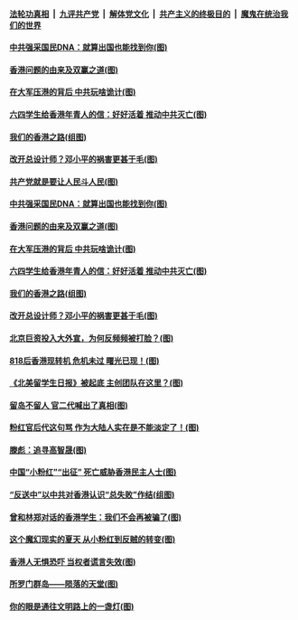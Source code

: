 ####  [法轮功真相](../../../../basic/blob/master/README.md?t=08250513) &nbsp;|&nbsp; [九评共产党](../../../../9ping.md/blob/master/README.md?t=08250513) &nbsp;|&nbsp; [解体党文化](../../../../jtdwh.md/blob/master/README.md?t=08250513)  &nbsp;|&nbsp; [共产主义的终极目的](../../../../gczydzjmd.md/blob/master/README.md?t=08250513) &nbsp;|&nbsp; [魔鬼在统治我们的世界](../../../../mgztzwmdsj.md/blob/master/README.md?t=08250513) 

#### [中共强采国民DNA：就算出国也能找到你(图)](../pages/p4/904840.md?t=08250513) 

#### [香港问题的由来及双赢之道(图)](../pages/p4/904858.md?t=08250513) 

#### [在大军压港的背后 中共玩啥诡计(图)](../pages/p4/904879.md?t=08250513) 

#### [六四学生给香港年青人的信：好好活着 推动中共灭亡(图)](../pages/p4/904843.md?t=08250513) 

#### [我们的香港之路(组图)](../pages/p4/904864.md?t=08250513) 

#### [改开总设计师？邓小平的祸害更甚于毛(图)](../pages/p4/904785.md?t=08250513) 

#### [共产党就是要让人民斗人民(图)](../pages/p4/904901.md?t=08250513) 

#### [中共强采国民DNA：就算出国也能找到你(图)](../pages/p4/904840.md?t=08250513) 

#### [香港问题的由来及双赢之道(图)](../pages/p4/904858.md?t=08250513) 

#### [在大军压港的背后 中共玩啥诡计(图)](../pages/p4/904879.md?t=08250513) 

#### [六四学生给香港年青人的信：好好活着 推动中共灭亡(图)](../pages/p4/904843.md?t=08250513) 

#### [我们的香港之路(组图)](../pages/p4/904864.md?t=08250513) 

#### [改开总设计师？邓小平的祸害更甚于毛(图)](../pages/p4/904785.md?t=08250513) 

#### [北京巨资投入大外宣，为何反频频被打脸？(图)](../pages/p4/904789.md?t=08250513) 

#### [818后香港现转机 危机未过 曙光已现！(图)](../pages/p4/904782.md?t=08250513) 

#### [《北美留学生日报》被起底 主创团队在这里？(图)](../pages/p4/904760.md?t=08250513) 

#### [留岛不留人 官二代喊出了真相(图)](../pages/p4/904759.md?t=08250513) 

#### [粉红官后代这句骂 作为大陆人实在是不能淡定了！(图)](../pages/p4/904757.md?t=08250513) 

#### [滕彪：追寻高智晟(图)](../pages/p4/904690.md?t=08250513) 

#### [中国“小粉红”“出征” 死亡威胁香港民主人士(图)](../pages/p4/904671.md?t=08250513) 

#### [“反送中”以中共对香港认识“总失败”作结(组图)](../pages/p4/904669.md?t=08250513) 

#### [曾和林郑对话的香港学生：我们不会再被骗了(图)](../pages/p4/904663.md?t=08250513) 

#### [这个魔幻现实的夏天 从小粉红到反贼的转变(图)](../pages/p4/904653.md?t=08250513) 

#### [香港人无惧恐吓 当权者谎言失效(图)](../pages/p4/904648.md?t=08250513) 

#### [所罗门群岛——陨落的天堂(图)](../pages/p4/904646.md?t=08250513) 

#### [你的眼是通往文明路上的一盏灯(图)](../pages/p4/904552.md?t=08250513) 

